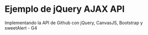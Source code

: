# Ejemplo de jQuery AJAX API
Implementando la API de Github con jQuery, CanvasJS, Bootstrap y sweetAlert - G4
